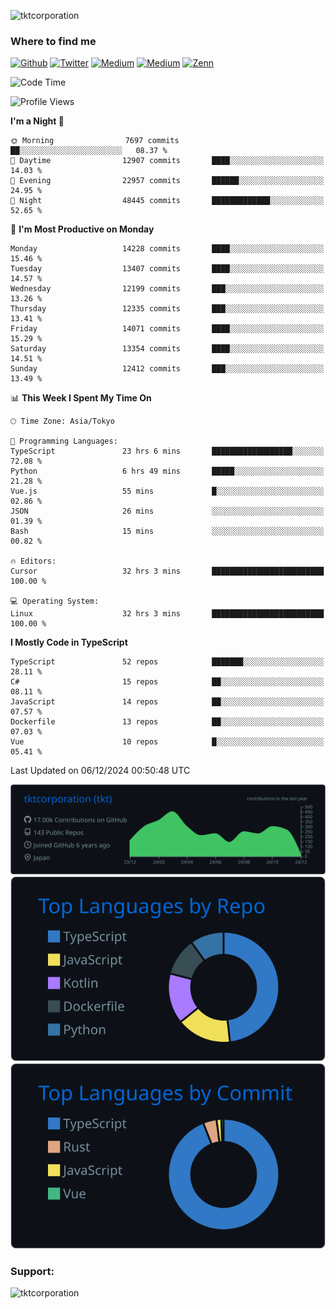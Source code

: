 <p align="left"> <img src="https://komarev.com/ghpvc/?username=tktcorporation&label=Profile%20views&color=0e75b6&style=flat" alt="tktcorporation" /> </p>

<h3>Where to find me</h3>
<p>
<a href="https://github.com/tktcorporation" target="_blank"><img alt="Github" src="https://img.shields.io/badge/GitHub-%2312100E.svg?&style=for-the-badge&logo=Github&logoColor=white" /></a>
<a href="https://twitter.com/tktcorporation" target="_blank"><img alt="Twitter" src="https://img.shields.io/badge/twitter-%231DA1F2.svg?&style=for-the-badge&logo=twitter&logoColor=white" /></a>
<a href="https://www.linkedin.com/in/tktcorporation" target="_blank"><img alt="Medium" src="https://img.shields.io/badge/linkdin-0a66c2.svg?&style=for-the-badge&logo=linkedin&logoColor=white" /></a>
<a href="https://qiita.com/tktcorporation" target="_blank"><img alt="Medium" src="https://img.shields.io/badge/qiita-55C500.svg?&style=for-the-badge&logo=qiita&logoColor=white" /></a>
<a href="https://zenn.dev/tktcorporation" target="_blank"><img alt="Zenn" src="https://img.shields.io/badge/Zenn-3EA8FF.svg?&style=for-the-badge&logo=Zenn&logoColor=white" /></a>
</p>
  
<!--START_SECTION:waka-->
![Code Time](http://img.shields.io/badge/Code%20Time-1%2C918%20hrs%202%20mins-blue)

![Profile Views](http://img.shields.io/badge/Profile%20Views-4-blue)

**I'm a Night 🦉** 

```text
🌞 Morning                7697 commits        ██░░░░░░░░░░░░░░░░░░░░░░░   08.37 % 
🌆 Daytime                12907 commits       ████░░░░░░░░░░░░░░░░░░░░░   14.03 % 
🌃 Evening                22957 commits       ██████░░░░░░░░░░░░░░░░░░░   24.95 % 
🌙 Night                  48445 commits       █████████████░░░░░░░░░░░░   52.65 % 
```
📅 **I'm Most Productive on Monday** 

```text
Monday                   14228 commits       ████░░░░░░░░░░░░░░░░░░░░░   15.46 % 
Tuesday                  13407 commits       ████░░░░░░░░░░░░░░░░░░░░░   14.57 % 
Wednesday                12199 commits       ███░░░░░░░░░░░░░░░░░░░░░░   13.26 % 
Thursday                 12335 commits       ███░░░░░░░░░░░░░░░░░░░░░░   13.41 % 
Friday                   14071 commits       ████░░░░░░░░░░░░░░░░░░░░░   15.29 % 
Saturday                 13354 commits       ████░░░░░░░░░░░░░░░░░░░░░   14.51 % 
Sunday                   12412 commits       ███░░░░░░░░░░░░░░░░░░░░░░   13.49 % 
```


📊 **This Week I Spent My Time On** 

```text
🕑︎ Time Zone: Asia/Tokyo

💬 Programming Languages: 
TypeScript               23 hrs 6 mins       ██████████████████░░░░░░░   72.08 % 
Python                   6 hrs 49 mins       █████░░░░░░░░░░░░░░░░░░░░   21.28 % 
Vue.js                   55 mins             █░░░░░░░░░░░░░░░░░░░░░░░░   02.86 % 
JSON                     26 mins             ░░░░░░░░░░░░░░░░░░░░░░░░░   01.39 % 
Bash                     15 mins             ░░░░░░░░░░░░░░░░░░░░░░░░░   00.82 % 

🔥 Editors: 
Cursor                   32 hrs 3 mins       █████████████████████████   100.00 % 

💻 Operating System: 
Linux                    32 hrs 3 mins       █████████████████████████   100.00 % 
```

**I Mostly Code in TypeScript** 

```text
TypeScript               52 repos            ███████░░░░░░░░░░░░░░░░░░   28.11 % 
C#                       15 repos            ██░░░░░░░░░░░░░░░░░░░░░░░   08.11 % 
JavaScript               14 repos            ██░░░░░░░░░░░░░░░░░░░░░░░   07.57 % 
Dockerfile               13 repos            ██░░░░░░░░░░░░░░░░░░░░░░░   07.03 % 
Vue                      10 repos            █░░░░░░░░░░░░░░░░░░░░░░░░   05.41 % 
```




 Last Updated on 06/12/2024 00:50:48 UTC
<!--END_SECTION:waka-->

[![](https://raw.githubusercontent.com/tktcorporation/tktcorporation/master/profile-summary-card-output/github_dark/0-profile-details.svg)](https://github.com/vn7n24fzkq/github-profile-summary-cards)
[![](https://raw.githubusercontent.com/tktcorporation/tktcorporation/master/profile-summary-card-output/github_dark/1-repos-per-language.svg)](https://github.com/vn7n24fzkq/github-profile-summary-cards) [![](https://raw.githubusercontent.com/tktcorporation/tktcorporation/master/profile-summary-card-output/github_dark/2-most-commit-language.svg)](https://github.com/vn7n24fzkq/github-profile-summary-cards)

<h3 align="left">Support:</h3>
<p><a href="https://www.buymeacoffee.com/tktcorporation"> <img align="left" src="https://cdn.buymeacoffee.com/buttons/v2/default-yellow.png" height="50" width="210" alt="tktcorporation" /></a></p><br><br>
